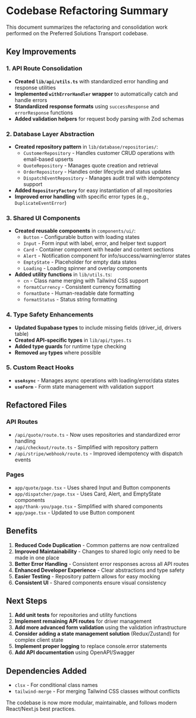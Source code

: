 # Codebase Refactoring Summary

This document summarizes the refactoring and consolidation work performed on the Preferred Solutions Transport codebase.

## Key Improvements

### 1. API Route Consolidation
- **Created `lib/api/utils.ts`** with standardized error handling and response utilities
- **Implemented `withErrorHandler` wrapper** to automatically catch and handle errors
- **Standardized response formats** using `successResponse` and `errorResponse` functions
- **Added validation helpers** for request body parsing with Zod schemas

### 2. Database Layer Abstraction
- **Created repository pattern** in `lib/database/repositories/`:
  - `CustomerRepository` - Handles customer CRUD operations with email-based upserts
  - `QuoteRepository` - Manages quote creation and retrieval
  - `OrderRepository` - Handles order lifecycle and status updates
  - `DispatchEventRepository` - Manages audit trail with idempotency support
- **Added `RepositoryFactory`** for easy instantiation of all repositories
- **Improved error handling** with specific error types (e.g., `DuplicateEventError`)

### 3. Shared UI Components
- **Created reusable components** in `components/ui/`:
  - `Button` - Configurable button with loading states
  - `Input` - Form input with label, error, and helper text support
  - `Card` - Container component with header and content sections
  - `Alert` - Notification component for info/success/warning/error states
  - `EmptyState` - Placeholder for empty data states
  - `Loading` - Loading spinner and overlay components
- **Added utility functions** in `lib/utils.ts`:
  - `cn` - Class name merging with Tailwind CSS support
  - `formatCurrency` - Consistent currency formatting
  - `formatDate` - Human-readable date formatting
  - `formatStatus` - Status string formatting

### 4. Type Safety Enhancements
- **Updated Supabase types** to include missing fields (driver_id, drivers table)
- **Created API-specific types** in `lib/api/types.ts`
- **Added type guards** for runtime type checking
- **Removed `any` types** where possible

### 5. Custom React Hooks
- **`useAsync`** - Manages async operations with loading/error/data states
- **`useForm`** - Form state management with validation support

## Refactored Files

### API Routes
- `/api/quote/route.ts` - Now uses repositories and standardized error handling
- `/api/checkout/route.ts` - Simplified with repository pattern
- `/api/stripe/webhook/route.ts` - Improved idempotency with dispatch events

### Pages
- `app/quote/page.tsx` - Uses shared Input and Button components
- `app/dispatcher/page.tsx` - Uses Card, Alert, and EmptyState components
- `app/thank-you/page.tsx` - Simplified with shared components
- `app/page.tsx` - Updated to use Button component

## Benefits

1. **Reduced Code Duplication** - Common patterns are now centralized
2. **Improved Maintainability** - Changes to shared logic only need to be made in one place
3. **Better Error Handling** - Consistent error responses across all API routes
4. **Enhanced Developer Experience** - Clear abstractions and type safety
5. **Easier Testing** - Repository pattern allows for easy mocking
6. **Consistent UI** - Shared components ensure visual consistency

## Next Steps

1. **Add unit tests** for repositories and utility functions
2. **Implement remaining API routes** for driver management
3. **Add more advanced form validation** using the validation infrastructure
4. **Consider adding a state management solution** (Redux/Zustand) for complex client state
5. **Implement proper logging** to replace console.error statements
6. **Add API documentation** using OpenAPI/Swagger

## Dependencies Added

- `clsx` - For conditional class names
- `tailwind-merge` - For merging Tailwind CSS classes without conflicts

The codebase is now more modular, maintainable, and follows modern React/Next.js best practices.
